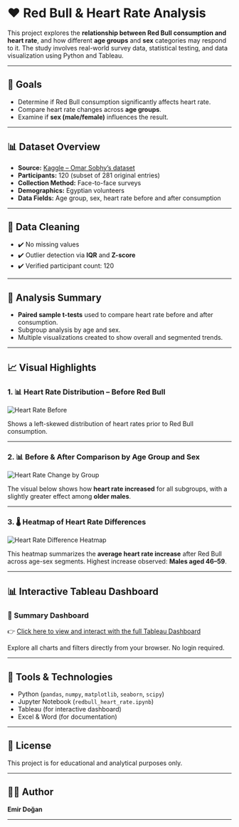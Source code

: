 # ❤️ Red Bull & Heart Rate Analysis

This project explores the **relationship between Red Bull consumption and heart rate**, and how different **age groups** and **sex** categories may respond to it. The study involves real-world survey data, statistical testing, and data visualization using Python and Tableau.

---

## 🎯 Goals

- Determine if Red Bull consumption significantly affects heart rate.
- Compare heart rate changes across **age groups**.
- Examine if **sex (male/female)** influences the result.

---

## 📊 Dataset Overview

- **Source:** [Kaggle – Omar Sobhy’s dataset](https://www.kaggle.com/datasets/omarsobhy14/red-bull-vs-heart-rate)
- **Participants:** 120 (subset of 281 original entries)
- **Collection Method:** Face-to-face surveys
- **Demographics:** Egyptian volunteers
- **Data Fields:** Age group, sex, heart rate before and after consumption

---

## 🧼 Data Cleaning

- ✔️ No missing values
- ✔️ Outlier detection via **IQR** and **Z-score**
- ✔️ Verified participant count: 120

---

## 🧪 Analysis Summary

- **Paired sample t-tests** used to compare heart rate before and after consumption.
- Subgroup analysis by age and sex.
- Multiple visualizations created to show overall and segmented trends.

---

## 📈 Visual Highlights

### 1. 📊 Heart Rate Distribution – Before Red Bull

![Heart Rate Before](rebull_heart_analysis/Individual_Changes_in_Heart_Rate_Before.png)

Shows a left-skewed distribution of heart rates prior to Red Bull consumption.

---

### 2. 📊 Before & After Comparison by Age Group and Sex

![Heart Rate Change by Group](rebull_heart_analysis/Change_in_Heart_Rate_Before_and_After_Consumption.png)

The visual below shows how **heart rate increased** for all subgroups, with a slightly greater effect among **older males**.

---

### 3. 🌡️ Heatmap of Heart Rate Differences

![Heart Rate Difference Heatmap](rebull_heart_analysis/Difference_in_Heart_Rates_After_Red_Bull_by_Age_Group_and_Gender.png)

This heatmap summarizes the **average heart rate increase** after Red Bull across age-sex segments. Highest increase observed: **Males aged 46–59**.

---

## 📊 Interactive Tableau Dashboard

### 📍 Summary Dashboard

👉 [Click here to view and interact with the full Tableau Dashboard](https://public.tableau.com/app/profile/emir.do.an/viz/RedBullandHeartRateVisualization/SummaryDashboardofRedBullConsumptionandHeartRate)

Explore all charts and filters directly from your browser. No login required.

---

## 🧰 Tools & Technologies

- Python (`pandas`, `numpy`, `matplotlib`, `seaborn`, `scipy`)
- Jupyter Notebook (`redbull_heart_rate.ipynb`)
- Tableau (for interactive dashboard)
- Excel & Word (for documentation)

---

## 📄 License

This project is for educational and analytical purposes only.

---

## 🙋‍♂️ Author

**Emir Doğan** 


---
